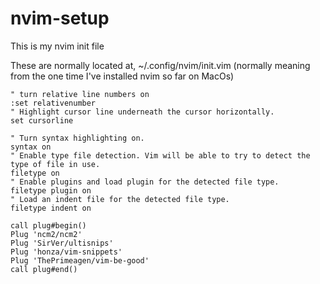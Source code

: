 # nvim-setup
This is my nvim init file

These are normally located at, ~/.config/nvim/init.vim (normally meaning from the one time I've installed nvim so far on MacOs)


```
" turn relative line numbers on
:set relativenumber
" Highlight cursor line underneath the cursor horizontally.
set cursorline

" Turn syntax highlighting on.
syntax on
" Enable type file detection. Vim will be able to try to detect the type of file in use.
filetype on
" Enable plugins and load plugin for the detected file type.
filetype plugin on
" Load an indent file for the detected file type.
filetype indent on

call plug#begin()
Plug 'ncm2/ncm2'
Plug 'SirVer/ultisnips'
Plug 'honza/vim-snippets'
Plug 'ThePrimeagen/vim-be-good'
call plug#end()
```
